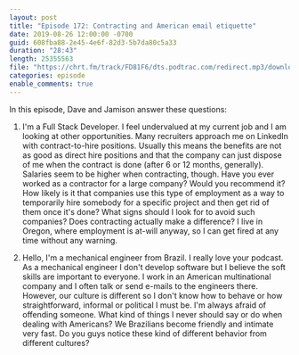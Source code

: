 ```yaml
---
layout: post
title: "Episode 172: Contracting and American email etiquette"
date: 2019-08-26 12:00:00 -0700
guid: 608fba88-2e45-4e6f-82d3-5b7da80c5a33
duration: "28:43"
length: 25355563
file: "https://chrt.fm/track/FD81F6/dts.podtrac.com/redirect.mp3/download.softskills.audio/sse-172.mp3"
categories: episode
enable_comments: true
---
```


In this episode, Dave and Jamison answer these questions:

1. I'm a Full Stack Developer. I feel undervalued at my current job and I am looking at other opportunities. Many recruiters approach me on LinkedIn with contract-to-hire positions. Usually this means the benefits are not as good as direct hire positions and that the company can just dispose of me when the contract is done (after 6 or 12 months, generally). Salaries seem to be higher when contracting, though.
   Have you ever worked as a contractor for a large company? Would you recommend it? How likely is it that companies use this type of employment as a way to temporarily hire somebody for a specific project and then get rid of them once it's done? What signs should I look for to avoid such companies? Does contracting actually make a difference? I live in Oregon, where employment is at-will anyway, so I can get fired at any time without any warning.


2. Hello, I'm a mechanical engineer from Brazil. I really love your podcast. As a mechanical engineer I don't develop software but I believe the soft skills are important to everyone.
   I work in an American multinational company and I often talk or send e-mails to the engineers there. However, our culture is different so I don't know how to behave or how straightforward, informal or political I must be. I'm always afraid of offending someone. What kind of things I never should say or do when dealing with Americans? We Brazilians become friendly and intimate very fast. Do you guys notice these kind of different behavior from different cultures?
